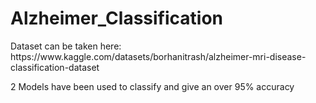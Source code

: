 # Alzheimer_Classification

<p id="description">Dataset can be taken here: https://www.kaggle.com/datasets/borhanitrash/alzheimer-mri-disease-classification-dataset 
  
2 Models have been used to classify and give an over 95% accuracy</p>
